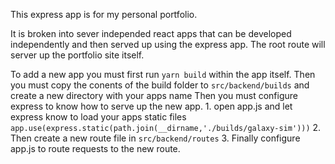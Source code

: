 This express app is for my personal portfolio. 

It is broken into sever independed react apps that can be developed independently and then served up using the express app.
The root route will server up the portfolio site itself.

To add a new app you must first run `yarn build` within the app itself.
Then you must copy the conents of the build folder to `src/backend/builds` and create a new directory with your apps name
Then you must configure express to know how to serve up the new app.
    1. open app.js and let express know to load your apps static files `app.use(express.static(path.join(__dirname,'./builds/galaxy-sim')))`
    2. Then create a new route file in `src/backend/routes`
    3. Finally configure app.js to route requests to the new route.

    